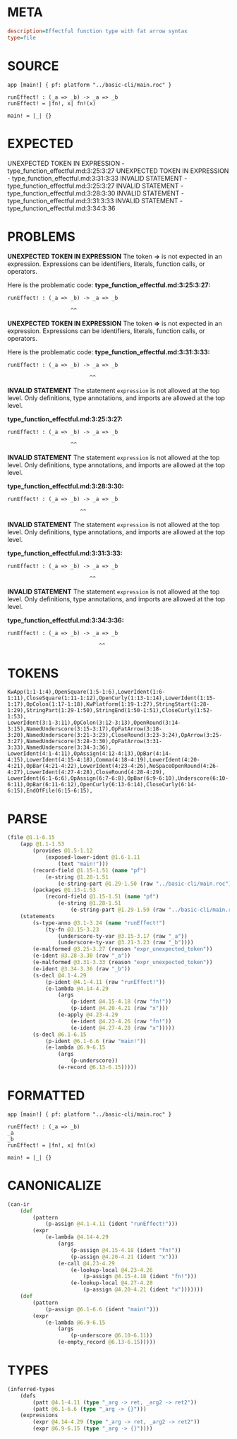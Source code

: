 # META
~~~ini
description=Effectful function type with fat arrow syntax
type=file
~~~
# SOURCE
~~~roc
app [main!] { pf: platform "../basic-cli/main.roc" }

runEffect! : (_a => _b) -> _a => _b
runEffect! = |fn!, x| fn!(x)

main! = |_| {}
~~~
# EXPECTED
UNEXPECTED TOKEN IN EXPRESSION - type_function_effectful.md:3:25:3:27
UNEXPECTED TOKEN IN EXPRESSION - type_function_effectful.md:3:31:3:33
INVALID STATEMENT - type_function_effectful.md:3:25:3:27
INVALID STATEMENT - type_function_effectful.md:3:28:3:30
INVALID STATEMENT - type_function_effectful.md:3:31:3:33
INVALID STATEMENT - type_function_effectful.md:3:34:3:36
# PROBLEMS
**UNEXPECTED TOKEN IN EXPRESSION**
The token **->** is not expected in an expression.
Expressions can be identifiers, literals, function calls, or operators.

Here is the problematic code:
**type_function_effectful.md:3:25:3:27:**
```roc
runEffect! : (_a => _b) -> _a => _b
```
                        ^^


**UNEXPECTED TOKEN IN EXPRESSION**
The token **=>** is not expected in an expression.
Expressions can be identifiers, literals, function calls, or operators.

Here is the problematic code:
**type_function_effectful.md:3:31:3:33:**
```roc
runEffect! : (_a => _b) -> _a => _b
```
                              ^^


**INVALID STATEMENT**
The statement `expression` is not allowed at the top level.
Only definitions, type annotations, and imports are allowed at the top level.

**type_function_effectful.md:3:25:3:27:**
```roc
runEffect! : (_a => _b) -> _a => _b
```
                        ^^


**INVALID STATEMENT**
The statement `expression` is not allowed at the top level.
Only definitions, type annotations, and imports are allowed at the top level.

**type_function_effectful.md:3:28:3:30:**
```roc
runEffect! : (_a => _b) -> _a => _b
```
                           ^^


**INVALID STATEMENT**
The statement `expression` is not allowed at the top level.
Only definitions, type annotations, and imports are allowed at the top level.

**type_function_effectful.md:3:31:3:33:**
```roc
runEffect! : (_a => _b) -> _a => _b
```
                              ^^


**INVALID STATEMENT**
The statement `expression` is not allowed at the top level.
Only definitions, type annotations, and imports are allowed at the top level.

**type_function_effectful.md:3:34:3:36:**
```roc
runEffect! : (_a => _b) -> _a => _b
```
                                 ^^


# TOKENS
~~~zig
KwApp(1:1-1:4),OpenSquare(1:5-1:6),LowerIdent(1:6-1:11),CloseSquare(1:11-1:12),OpenCurly(1:13-1:14),LowerIdent(1:15-1:17),OpColon(1:17-1:18),KwPlatform(1:19-1:27),StringStart(1:28-1:29),StringPart(1:29-1:50),StringEnd(1:50-1:51),CloseCurly(1:52-1:53),
LowerIdent(3:1-3:11),OpColon(3:12-3:13),OpenRound(3:14-3:15),NamedUnderscore(3:15-3:17),OpFatArrow(3:18-3:20),NamedUnderscore(3:21-3:23),CloseRound(3:23-3:24),OpArrow(3:25-3:27),NamedUnderscore(3:28-3:30),OpFatArrow(3:31-3:33),NamedUnderscore(3:34-3:36),
LowerIdent(4:1-4:11),OpAssign(4:12-4:13),OpBar(4:14-4:15),LowerIdent(4:15-4:18),Comma(4:18-4:19),LowerIdent(4:20-4:21),OpBar(4:21-4:22),LowerIdent(4:23-4:26),NoSpaceOpenRound(4:26-4:27),LowerIdent(4:27-4:28),CloseRound(4:28-4:29),
LowerIdent(6:1-6:6),OpAssign(6:7-6:8),OpBar(6:9-6:10),Underscore(6:10-6:11),OpBar(6:11-6:12),OpenCurly(6:13-6:14),CloseCurly(6:14-6:15),EndOfFile(6:15-6:15),
~~~
# PARSE
~~~clojure
(file @1.1-6.15
	(app @1.1-1.53
		(provides @1.5-1.12
			(exposed-lower-ident @1.6-1.11
				(text "main!")))
		(record-field @1.15-1.51 (name "pf")
			(e-string @1.28-1.51
				(e-string-part @1.29-1.50 (raw "../basic-cli/main.roc"))))
		(packages @1.13-1.53
			(record-field @1.15-1.51 (name "pf")
				(e-string @1.28-1.51
					(e-string-part @1.29-1.50 (raw "../basic-cli/main.roc"))))))
	(statements
		(s-type-anno @3.1-3.24 (name "runEffect!")
			(ty-fn @3.15-3.23
				(underscore-ty-var @3.15-3.17 (raw "_a"))
				(underscore-ty-var @3.21-3.23 (raw "_b"))))
		(e-malformed @3.25-3.27 (reason "expr_unexpected_token"))
		(e-ident @3.28-3.30 (raw "_a"))
		(e-malformed @3.31-3.33 (reason "expr_unexpected_token"))
		(e-ident @3.34-3.36 (raw "_b"))
		(s-decl @4.1-4.29
			(p-ident @4.1-4.11 (raw "runEffect!"))
			(e-lambda @4.14-4.29
				(args
					(p-ident @4.15-4.18 (raw "fn!"))
					(p-ident @4.20-4.21 (raw "x")))
				(e-apply @4.23-4.29
					(e-ident @4.23-4.26 (raw "fn!"))
					(e-ident @4.27-4.28 (raw "x")))))
		(s-decl @6.1-6.15
			(p-ident @6.1-6.6 (raw "main!"))
			(e-lambda @6.9-6.15
				(args
					(p-underscore))
				(e-record @6.13-6.15)))))
~~~
# FORMATTED
~~~roc
app [main!] { pf: platform "../basic-cli/main.roc" }

runEffect! : (_a => _b)
_a
_b
runEffect! = |fn!, x| fn!(x)

main! = |_| {}
~~~
# CANONICALIZE
~~~clojure
(can-ir
	(def
		(pattern
			(p-assign @4.1-4.11 (ident "runEffect!")))
		(expr
			(e-lambda @4.14-4.29
				(args
					(p-assign @4.15-4.18 (ident "fn!"))
					(p-assign @4.20-4.21 (ident "x")))
				(e-call @4.23-4.29
					(e-lookup-local @4.23-4.26
						(p-assign @4.15-4.18 (ident "fn!")))
					(e-lookup-local @4.27-4.28
						(p-assign @4.20-4.21 (ident "x")))))))
	(def
		(pattern
			(p-assign @6.1-6.6 (ident "main!")))
		(expr
			(e-lambda @6.9-6.15
				(args
					(p-underscore @6.10-6.11))
				(e-empty_record @6.13-6.15)))))
~~~
# TYPES
~~~clojure
(inferred-types
	(defs
		(patt @4.1-4.11 (type "_arg -> ret, _arg2 -> ret2"))
		(patt @6.1-6.6 (type "_arg -> {}")))
	(expressions
		(expr @4.14-4.29 (type "_arg -> ret, _arg2 -> ret2"))
		(expr @6.9-6.15 (type "_arg -> {}"))))
~~~
